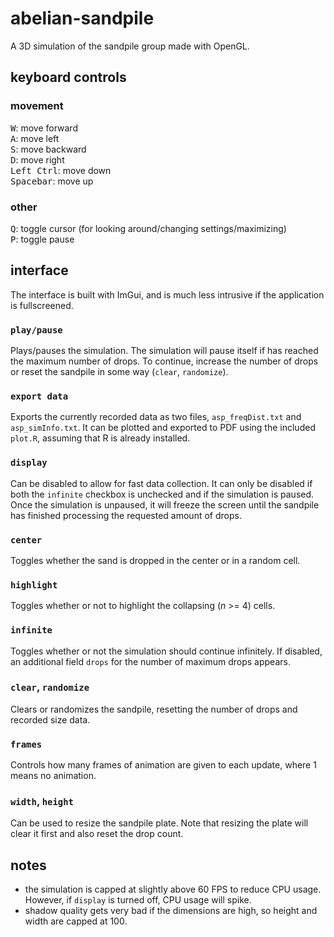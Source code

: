 # abelian-sandpile
A 3D simulation of the sandpile group made with OpenGL.
## keyboard controls
### movement
<kbd>W</kbd>: move forward  
<kbd>A</kbd>: move left  
<kbd>S</kbd>: move backward  
<kbd>D</kbd>: move right  
<kbd>Left Ctrl</kbd>: move down  
<kbd>Spacebar</kbd>: move up

### other
<kbd>Q</kbd>: toggle cursor (for looking around/changing settings/maximizing)  
<kbd>P</kbd>: toggle pause  

## interface
The interface is built with ImGui, and is much less intrusive if the application is fullscreened.

### `play/pause`
Plays/pauses the simulation. The simulation will pause itself if has reached the maximum number of drops. To continue, increase the number of drops or reset the sandpile in some way (`clear`, `randomize`).
### `export data`
Exports the currently recorded data as two files, `asp_freqDist.txt` and `asp_simInfo.txt`. It can be plotted and exported to PDF using the included `plot.R`, assuming that R is already installed.
### `display`
Can be disabled to allow for fast data collection. It can only be disabled if both the `infinite` checkbox is unchecked and if the simulation is paused. Once the simulation is unpaused, it will freeze the screen until the sandpile has finished processing the requested amount of drops.
### `center`
Toggles whether the sand is dropped in the center or in a random cell.
### `highlight`
Toggles whether or not to highlight the collapsing (*n* >= 4) cells.
### `infinite`
Toggles whether or not the simulation should continue infinitely. If disabled, an additional field `drops` for the number of maximum drops appears.
### `clear`, `randomize`
Clears or randomizes the sandpile, resetting the number of drops and recorded size data.
### `frames`
Controls how many frames of animation are given to each update, where 1 means no animation.
### `width`, `height`
Can be used to resize the sandpile plate. Note that resizing the plate will clear it first and also reset the drop count.

## notes
- the simulation is capped at slightly above 60 FPS to reduce CPU usage. However, if `display` is turned off, CPU usage will spike.
- shadow quality gets very bad if the dimensions are high, so height and width are capped at 100.
